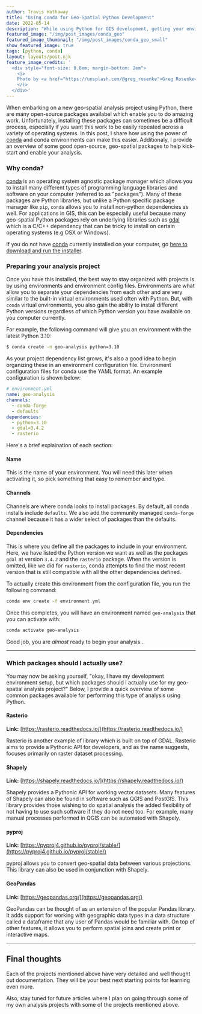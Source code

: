 ```yaml
---
author: Travis Hathaway
title: "Using conda for Geo-Spatial Python Development"
date: 2022-05-14
description: "While using Python for GIS development, getting your environment setup can be a challenge in and of itself. In this post, I explain how to alleviate this process using conda, and introduce several open-source packages for geo-spatial analysis."
featured_image: "/img/post_images/conda_geo"
featured_image_thumbnail: "/img/post_images/conda_geo_small"
show_featured_image: true
tags: [python, conda]
layout: layouts/post.njk
feature_image_credits: '
  <div style="font-size: 0.8em; margin-bottom: 2em">
    <i>
    Photo by <a href="https://unsplash.com/@greg_rosenke">Greg Rosenke</a> on <a href="https://unsplash.com/photos/GOWz0zTf_vY?utm_source=unsplash&utm_medium=referral&utm_content=creditCopyText">Unsplash</a>
    </i>
  </div>'
---
```


When embarking on a new geo-spatial analysis project using Python, there are many open-source packages availabel which enable you to do amazing work. Unfortunately, installing these packages can sometimes be a difficult process, especially if you want this work to be easily repeated across a variety of operating systems. In this post, I share how using the power of [conda][conda] and conda environments can make this easier. Additionaly, I provide an overview of some good open-source, geo-spatial packages to help kick-start and enable your analysis.

### Why conda?

[conda][conda] is an operating system agnostic package manager which allows you to install many different types of programming language libraries and software on your computer (referred to as "packages"). Many of these packages are Python libraries, but unlike a Python specific package manager like `pip`, `conda` allows you to install non-python dependencies as well. For applications in GIS, this can be especially useful because many geo-spatial Python packages rely on underlying libraries such as [gdal][gdal] which is a C/C++ dependency that can be tricky to install on certain operating systems (e.g OSX or Windows).

If you do not have [conda][conda] currently installed on your computer, go [here to download and run the installer][conda-install].

### Preparing your analysis project

Once you have this installed, the best way to stay organized with projects is by using environments and environment config files. Environments are what allow you to separate your dependencies from each other and are very similar to the built-in virtual environments used often with Python. But, with `conda` virtual environments, you also gain the ability to install different Python versions regardless of which Python version you have available on you computer currently.

For example, the following command will give you an environment with the latest Python 3.10:

```bash
$ conda create -n geo-analysis python=3.10
```

As your project dependency list grows, it's also a good idea to begin organizing these in an environment configuration file. Environment configuration files for conda use the YAML format. An example configuration is shown below:

```yaml
# environment.yml
name: geo-analysis
channels:
  - conda-forge
  - defaults
dependencies:
  - python=3.10
  - gdal=3.4.2
  - rasterio
```

Here's a brief explaination of each section:

#### Name

This is the name of your environment. You will need this later when activating it, so pick something that easy to remember and type. 

#### Channels

Channels are where conda looks to install packages. By default, all conda installs include `defaults`. We also add the community managed `conda-forge` channel because it has a wider select of packages than the defaults.

#### Dependencies

This is where you define all the packages to include in your environment. Here, we have listed the Python version we want as well as the packages `gdal` at version `3.4.2` and the `rasterio` package. When the version is omitted, like we did for `rasterio`, conda attempts to find the most recent version that is still compatible with all the other dependencies defined.

To actually create this environment from the configuration file, you run the following command:

```bash
conda env create -f environment.yml
```

Once this completes, you will have an environment named `geo-analysis` that you can activate with:

```bash
conda activate geo-analysis
```

Good job, you are *almost* ready to begin your analysis...

<hr />

### Which packages should I actually use?

You may now be asking yourself, "okay, I have my development environment setup, but which packages should I actually use for my geo-spatial analysis project?" Below, I provide a quick overview of some common packages available for performing this type of analysis using Python.

#### Rasterio

**Link:** [https://rasterio.readthedocs.io/](https://rasterio.readthedocs.io/)

Rasterio is another example of library which is built on top of GDAL. Rasterio aims to provide a Pythonic API for developers, and as the name suggests, focuses primarily on raster dataset processing.

#### Shapely

**Link:** [https://shapely.readthedocs.io/](https://shapely.readthedocs.io/)

Shapely provides a Pythonic API for working vector datasets. Many features of Shapely can also be found in software such as QGIS and PostGIS. This library provides those wishing to do spatial analysis the added flexibility of not having to use such software if  they do not need too. For example, many manual processes performed in QGIS can be automated with Shapely.

#### pyproj

**Link:** [https://pyproj4.github.io/pyproj/stable/](https://pyproj4.github.io/pyproj/stable/)

pyproj allows you to convert geo-spatial data between various projections. This library can also be used in conjunction with Shapely.

#### GeoPandas

**Link:** [https://geopandas.org/](https://geopandas.org/)

GeoPandas can be thought of as an extension of the popular Pandas library. It adds support for working with geographic data types in a data structure called a dataframe that any user of Pandas would be familiar with. On top of other features, it allows you to perform spatial joins and create print or interactive maps.

<hr />

## Final thoughts

Each of the projects mentioned above have very detailed and well thought out documentation. They will be your best next starting points for learning even more.

Also, stay tuned for future articles where I plan on going through some of my own analysis projects with some of the projects mentioned above.

[conda]: https://conda.io
[conda-install]: https://docs.conda.io/en/latest/miniconda.html 
[gdal]: https://osgeo.org
[postgis]: https://postgis.net
[qgis]: https://qgis.org
